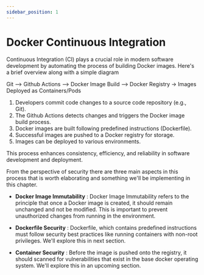 ```yaml
---
sidebar_position: 1
---
```


# Docker Continuous Integration

Continuous Integration (CI) plays a crucial role in modern software development by automating the process of building Docker images. Here's a brief overview along with a simple diagram

Git --> Github Actions --> Docker Image Build --> Docker Registry -> Images Deployed as Containers/Pods

1. Developers commit code changes to a source code repository (e.g., Git).
2. The Github Actions detects changes and triggers the Docker image build process.
3. Docker images are built following predefined instructions (Dockerfile).
4. Successful images are pushed to a Docker registry for storage.
5. Images can be deployed to various environments.

This process enhances consistency, efficiency, and reliability in software development and deployment.

From the perspective of security there are three main aspects in this process that is worth elaborating and something we'll be implementing in this chapter.

- **Docker Image Immutability** : Docker Image Immutability refers to the principle that once a Docker image is created, it should remain unchanged and not be modified. This is important to prevent unauthorized changes from running in the environment.

- **Dockerfile Security** : Dockerfile, which contains predefined instructions must follow security best practices like running containers with non-root privileges. We'll explore this in next section.

- **Container Security** : Before the image is pushed onto the registry, it should scanned for vulnerabilities that exist in the base docker operating system. We'll explore this in an upcoming section.
